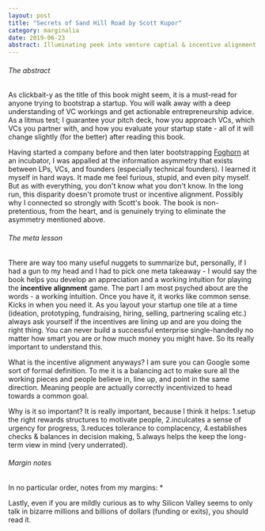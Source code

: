 ```yaml
---
layout: post
title: "Secrets of Sand Hill Road by Scott Kupor"
category: marginalia
date: 2019-06-23
abstract: Illuminating peek into venture captial & incentive alignment
---
```


###### The abstract
As clickbait-y as the title of this book might seem, it is a must-read for anyone trying to bootstrap a startup. You will walk away with a deep understanding of VC workings and get actionable entrepreneurship advice. As a litmus test; I guarantee your pitch deck, how you approach VCs, which VCs you partner with, and how you evaluate your startup state - all of it will change slightly (for the better) after reading this book.

Having started a company before and then later bootstrapping [Foghorn](www.foghorn.io) at an incubator, I was appalled at the information asymmetry that exists between LPs, VCs, and founders (especially technical founders). I learned it myself in hard ways. It made me feel furious, stupid, and even pity myself. But as with everything, you don't know what you don't know. In the long run, this disparity doesn't promote trust or incentive alignment. Possibly why I connected so strongly with Scott's book. The book is non-pretentious, from the heart, and is genuinely trying to eliminate the asymmetry mentioned above.


###### The meta lesson
There are way too many useful nuggets to summarize but, personally, if I had a gun to my head and I had to pick one meta takeaway - I would say the book helps you develop an appreciation and a working intuition for playing the **incentive alignment** game. The part I am most psyched about are the words - a working intuition. Once you have it, it works like common sense. Kicks in when you need it. As you layout your startup one tile at a time (ideation, prototyping, fundraising, hiring, selling, partnering scaling etc.) always ask yourself if the incentives are lining up and are you doing the right thing. You can never build a successful enterprise single-handedly no matter how smart you are or how much money you might have. So its really important to understand this.

What is the incentive alignment anyways?
I am sure you can Google some sort of formal definition. To me it is a balancing act to make sure all the working pieces and people believe in, line up, and point in the same direction. Meaning people are actually correctly incentivized to head towards a common goal.

Why is it so important?
It is really important, because I think it helps: 
1.setup the right rewards structures to motivate people, 
2.inculcates a sense of urgency for progress,
3.reduces tolerance to complacency, 
4.establishes checks & balances in decision making, 
5.always helps the keep the long-term view in mind (very underrated).

###### Margin notes
In no particular order, notes from my margins: 
* 

Lastly, even if you are mildly curious as to why Silicon Valley seems to only talk in bizarre millions and billions of dollars (funding or exits), you should read it.